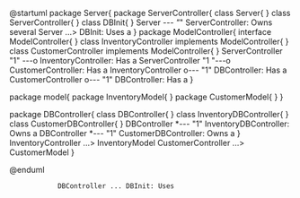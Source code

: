 @startuml
package Server{
	package ServerController{
        class Server{
        }
        class ServerController{
        }
        class DBInit{
        }
        Server *--- "*" ServerController: Owns several
        Server ...> DBInit: Uses a
    }
    package ModelController{
        interface ModelController{
        }
        class InventoryController implements ModelController{
        }
        class CustomerController implements ModelController{
        }
        ServerController "1" ---o InventoryController: Has a
        ServerController "1 "---o CustomerController: Has a
        InventoryController o--- "1" DBController: Has a
        CustomerController o--- "1" DBController: Has a
    }
    
   package model{
        package InventoryModel{
        }
        package CustomerModel{
        }
    }
    
   package DBController{
    		class DBController{
    		}
    		class InventoryDBController{
    		}
    		class CustomerDBController{
    		}
    		DBController *--- "1" InventoryDBController: Owns a
        DBController *--- "1" CustomerDBController: Owns a
    }
    InventoryController ...> InventoryModel
    CustomerController ...> CustomerModel
}



@enduml


                DBController ... DBInit: Uses